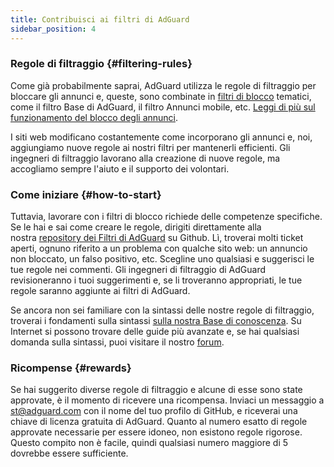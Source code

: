 ```yaml
---
title: Contribuisci ai filtri di AdGuard
sidebar_position: 4
---
```


### Regole di filtraggio {#filtering-rules}

Come già probabilmente saprai, AdGuard utilizza le regole di filtraggio per bloccare gli annunci e, queste, sono combinate in [filtri di blocco](/general/ad-filtering/adguard-filters) tematici, come il filtro Base di AdGuard, il filtro Annunci mobile, etc. [Leggi di più sul funzionamento del blocco degli annunci](/general/ad-filtering/how-ad-blocking-works).

I siti web modificano costantemente come incorporano gli annunci e, noi, aggiungiamo nuove regole ai nostri filtri per mantenerli efficienti. Gli ingegneri di filtraggio lavorano alla creazione di nuove regole, ma accogliamo sempre l'aiuto e il supporto dei volontari.

### Come iniziare {#how-to-start}

Tuttavia, lavorare con i filtri di blocco richiede delle competenze specifiche. Se le hai e sai come creare le regole, dirigiti direttamente alla nostra [repository dei Filtri di AdGuard](https://github.com/AdguardTeam/AdguardFilters) su Github. Lì, troverai molti ticket aperti, ognuno riferito a un problema con qualche sito web: un annuncio non bloccato, un falso positivo, etc. Scegline uno qualsiasi e suggerisci le tue regole nei commenti. Gli ingegneri di filtraggio di AdGuard revisioneranno i tuoi suggerimenti e, se li troveranno appropriati, le tue regole saranno aggiunte ai filtri di AdGuard.

Se ancora non sei familiare con la sintassi delle nostre regole di filtraggio, troverai i fondamenti sulla sintassi [sulla nostra Base di conoscenza](/general/ad-filtering/create-own-filters). Su Internet si possono trovare delle guide più avanzate e, se hai qualsiasi domanda sulla sintassi, puoi visitare il nostro [forum](https://forum.adguard.com/).

### Ricompense {#rewards}

Se hai suggerito diverse regole di filtraggio e alcune di esse sono state approvate, è il momento di ricevere una ricompensa. Inviaci un messaggio a [st@adguard.com](mailto:st@adguard.com) con il nome del tuo profilo di GitHub, e riceverai una chiave di licenza gratuita di AdGuard. Quanto al numero esatto di regole approvate necessarie per essere idoneo, non esistono regole rigorose. Questo compito non è facile, quindi qualsiasi numero maggiore di 5 dovrebbe essere sufficiente.
